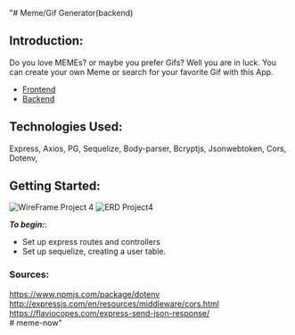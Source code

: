 "# Meme/Gif Generator(backend)

## Introduction:
Do you love MEMEs? or maybe you prefer Gifs? Well you are in luck. You can create your own Meme or search for your favorite Gif with this App. 
* [Frontend](https://github.com/jchristensen3/meme_frontend)
* [Backend](https://github.com/jchristensen3/meme-now)

## Technologies Used:
   Express, 
   Axios, 
   PG, 
   Sequelize, 
   Body-parser, 
   Bcryptjs, 
   Jsonwebtoken, 
   Cors, 
   Dotenv,
   
   
## Getting Started:
![WireFrame Project 4](https://user-images.githubusercontent.com/62125512/125859923-b4710820-d5cd-4303-a703-98fe98ded83d.png)
![ERD Project4](https://user-images.githubusercontent.com/62125512/125859894-bd79905b-350e-44bd-a226-06c8feccf4e2.png)



**_To begin:_**: 
* Set up express routes and controllers
* Set up sequelize, creating a user table.


### Sources: 
https://www.npmjs.com/package/dotenv <br>
http://expressjs.com/en/resources/middleware/cors.html <br>
https://flaviocopes.com/express-send-json-response/ <br># meme-now" 

